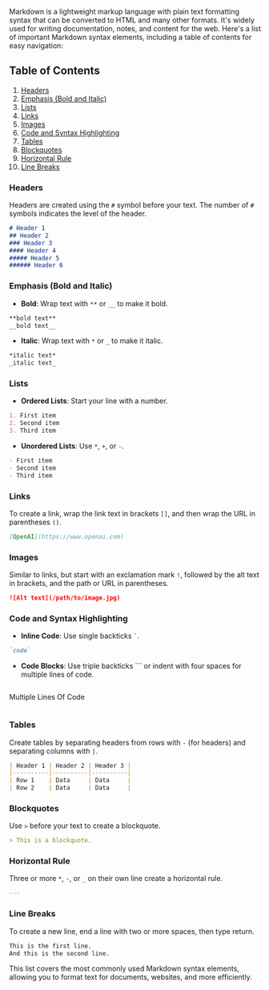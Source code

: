 Markdown is a lightweight markup language with plain text formatting syntax that can be converted to HTML and many other formats. It's widely used for writing documentation, notes, and content for the web. Here's a list of important Markdown syntax elements, including a table of contents for easy navigation:

## Table of Contents
1. [Headers](#headers)
2. [Emphasis (Bold and Italic)](#emphasis-bold-and-italic)
3. [Lists](#lists)
4. [Links](#links)
5. [Images](#images)
6. [Code and Syntax Highlighting](#code-and-syntax-highlighting)
7. [Tables](#tables)
8. [Blockquotes](#blockquotes)
9. [Horizontal Rule](#horizontal-rule)
10. [Line Breaks](#line-breaks)

### Headers
Headers are created using the `#` symbol before your text. The number of `#` symbols indicates the level of the header.
```markdown
# Header 1
## Header 2
### Header 3
#### Header 4
##### Header 5
###### Header 6
```

### Emphasis (Bold and Italic)
- **Bold**: Wrap text with `**` or `__` to make it bold.
```markdown
**bold text**
__bold text__
```
- **Italic**: Wrap text with `*` or `_` to make it italic.
```markdown
*italic text*
_italic text_
```

### Lists
- **Ordered Lists**: Start your line with a number.
```markdown
1. First item
2. Second item
3. Third item
```
- **Unordered Lists**: Use `*`, `+`, or `-`.
```markdown
- First item
- Second item
- Third item
```

### Links
To create a link, wrap the link text in brackets `[]`, and then wrap the URL in parentheses `()`.
```markdown
[OpenAI](https://www.openai.com)
```

### Images
Similar to links, but start with an exclamation mark `!`, followed by the alt text in brackets, and the path or URL in parentheses.
```markdown
![Alt text](/path/to/image.jpg)
```

### Code and Syntax Highlighting
- **Inline Code**: Use single backticks `` ` ``.
```markdown
`code`
```
- **Code Blocks**: Use triple backticks ``` or indent with four spaces for multiple lines of code.
```markdown
```
Multiple
Lines
Of Code
```
```

### Tables
Create tables by separating headers from rows with `-` (for headers) and separating columns with `|`.
```markdown
| Header 1 | Header 2 | Header 3 |
|----------|----------|----------|
| Row 1    | Data     | Data     |
| Row 2    | Data     | Data     |
```

### Blockquotes
Use `>` before your text to create a blockquote.
```markdown
> This is a blockquote.
```

### Horizontal Rule
Three or more `*`, `-`, or `_` on their own line create a horizontal rule.
```markdown
---
```

### Line Breaks
To create a new line, end a line with two or more spaces, then type return.
```markdown
This is the first line.  
And this is the second line.
```

This list covers the most commonly used Markdown syntax elements, allowing you to format text for documents, websites, and more efficiently.
